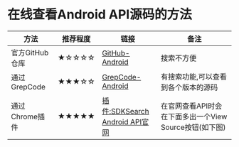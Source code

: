 # 在线查看Android API源码的方法


方法 | 推荐程度| 链接 | 备注
---|---|---|---
官方GitHub仓库 | ★☆☆☆☆ | [GitHub-Android](https://github.com/android) | 搜索不方便
通过GrepCode   | ★★★☆☆ | [GrepCode-Android](http://grepcode.com/project/repository.grepcode.com/java/ext/com.google.android/android/) | 有搜索功能,可以查看到各个版本的源码
通过Chrome插件 | ★★★★★ | [插件:SDKSearch](https://chrome.google.com/webstore/detail/android-sdk-search/hgcbffeicehlpmgmnhnkjbjoldkfhoin) <br/> [Android API官网](http://developer.android.com/reference/packages.html) | 在官网查看API时会在下面多出一个View Source按钮(如下图)




